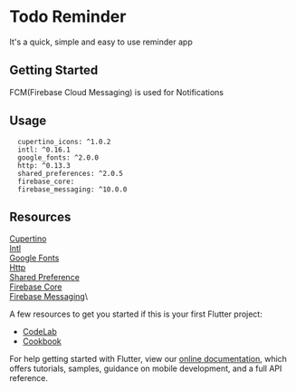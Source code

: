 # Todo Reminder

It's a quick, simple and easy to use reminder app

## Getting Started
FCM(Firebase Cloud Messaging) is used for Notifications

## Usage

```Plugins
  cupertino_icons: ^1.0.2
  intl: ^0.16.1
  google_fonts: ^2.0.0
  http: ^0.13.3
  shared_preferences: ^2.0.5
  firebase_core:
  firebase_messaging: ^10.0.0
```

## Resources

[Cupertino](https://pub.dev/packages/cupertino_icons)\
[Intl](https://pub.dev/packages/intl)\
[Google Fonts](https://pub.dev/packages/google_fonts)\
[Http](https://pub.dev/packages/http)\
[Shared Preference](https://pub.dev/packages/shared_preferences)\
[Firebase Core](https://pub.dev/packages/firebase_core)\
[Firebase Messaging](https://pub.dev/packages/firebase_messaging)\

A few resources to get you started if this is your first Flutter project:

- [CodeLab](https://flutter.dev/docs/get-started/codelab)
- [Cookbook](https://flutter.dev/docs/cookbook)

For help getting started with Flutter, view our
[online documentation](https://flutter.dev/docs), which offers tutorials,
samples, guidance on mobile development, and a full API reference.
